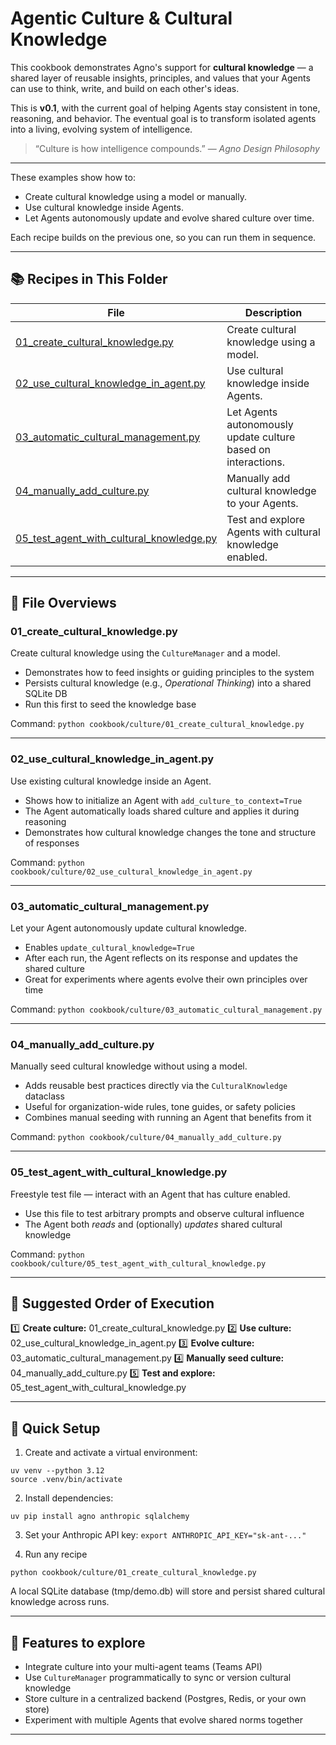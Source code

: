 # Agentic Culture & Cultural Knowledge

This cookbook demonstrates Agno's support for **cultural knowledge** — a shared layer of reusable insights, principles, and values that your Agents can use to think, write, and build on each other's ideas.

This is **v0.1**, with the current goal of helping Agents stay consistent in tone, reasoning, and behavior. The eventual goal is to transform isolated agents into a living, evolving system of intelligence.

> “Culture is how intelligence compounds.”
> — *Agno Design Philosophy*

---

These examples show how to:

- Create cultural knowledge using a model or manually.
- Use cultural knowledge inside Agents.
- Let Agents autonomously update and evolve shared culture over time.

Each recipe builds on the previous one, so you can run them in sequence.

---

## 📚 Recipes in This Folder

| File | Description |
|------|--------------|
| [01_create_cultural_knowledge.py](01_create_cultural_knowledge.py) | Create cultural knowledge using a model. |
| [02_use_cultural_knowledge_in_agent.py](02_use_cultural_knowledge_in_agent.py) | Use cultural knowledge inside Agents. |
| [03_automatic_cultural_management.py](03_automatic_cultural_management.py) | Let Agents autonomously update culture based on interactions. |
| [04_manually_add_culture.py](04_manually_add_culture.py) | Manually add cultural knowledge to your Agents. |
| [05_test_agent_with_cultural_knowledge.py](05_test_agent_with_cultural_knowledge.py) | Test and explore Agents with cultural knowledge enabled. |

---

## 📂 File Overviews

### **01_create_cultural_knowledge.py**
Create cultural knowledge using the `CultureManager` and a model.
- Demonstrates how to feed insights or guiding principles to the system
- Persists cultural knowledge (e.g., *Operational Thinking*) into a shared SQLite DB
- Run this first to seed the knowledge base

Command: `python cookbook/culture/01_create_cultural_knowledge.py`

---

### **02_use_cultural_knowledge_in_agent.py**
Use existing cultural knowledge inside an Agent.
- Shows how to initialize an Agent with `add_culture_to_context=True`
- The Agent automatically loads shared culture and applies it during reasoning
- Demonstrates how cultural knowledge changes the tone and structure of responses


Command: `python cookbook/culture/02_use_cultural_knowledge_in_agent.py`

---

### **03_automatic_cultural_management.py**
Let your Agent autonomously update cultural knowledge.
- Enables `update_cultural_knowledge=True`
- After each run, the Agent reflects on its response and updates the shared culture
- Great for experiments where agents evolve their own principles over time

Command: `python cookbook/culture/03_automatic_cultural_management.py`

---

### **04_manually_add_culture.py**
Manually seed cultural knowledge without using a model.
- Adds reusable best practices directly via the `CulturalKnowledge` dataclass
- Useful for organization-wide rules, tone guides, or safety policies
- Combines manual seeding with running an Agent that benefits from it

Command: `python cookbook/culture/04_manually_add_culture.py`

---

### **05_test_agent_with_cultural_knowledge.py**
Freestyle test file — interact with an Agent that has culture enabled.
- Use this file to test arbitrary prompts and observe cultural influence
- The Agent both *reads* and (optionally) *updates* shared cultural knowledge

Command: `python cookbook/culture/05_test_agent_with_cultural_knowledge.py`

---

## 🧠 Suggested Order of Execution

1️⃣ **Create culture:** 01_create_cultural_knowledge.py
2️⃣ **Use culture:** 02_use_cultural_knowledge_in_agent.py
3️⃣ **Evolve culture:** 03_automatic_cultural_management.py
4️⃣ **Manually seed culture:** 04_manually_add_culture.py
5️⃣ **Test and explore:** 05_test_agent_with_cultural_knowledge.py

---

## 🚀 Quick Setup

1. Create and activate a virtual environment:
```shell
uv venv --python 3.12
source .venv/bin/activate
```

2. Install dependencies:
```shell
uv pip install agno anthropic sqlalchemy
```

3. Set your Anthropic API key: `export ANTHROPIC_API_KEY="sk-ant-..."`

4. Run any recipe
```shell
python cookbook/culture/01_create_cultural_knowledge.py
```

A local SQLite database (tmp/demo.db) will store and persist shared cultural knowledge across runs.

---

## 🧭 Features to explore

- Integrate culture into your multi-agent teams (Teams API)
- Use `CultureManager` programmatically to sync or version cultural knowledge
- Store culture in a centralized backend (Postgres, Redis, or your own store)
- Experiment with multiple Agents that evolve shared norms together

---
